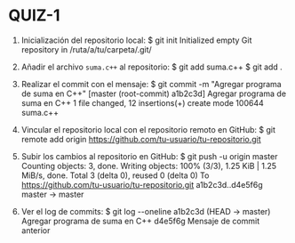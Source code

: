 # QUIZ-1
1. Inicialización del repositorio local:
   $ git init
   Initialized empty Git repository in /ruta/a/tu/carpeta/.git/

2. Añadir el archivo `suma.c++` al repositorio:
   $ git add suma.c++
   $ git add .

3. Realizar el commit con el mensaje:
   $ git commit -m "Agregar programa de suma en C++"
   [master (root-commit) a1b2c3d] Agregar programa de suma en C++
   1 file changed, 12 insertions(+)
   create mode 100644 suma.c++

4. Vincular el repositorio local con el repositorio remoto en GitHub:
   $ git remote add origin https://github.com/tu-usuario/tu-repositorio.git

5. Subir los cambios al repositorio en GitHub:
   $ git push -u origin master
   Counting objects: 3, done.
   Writing objects: 100% (3/3), 1.25 KiB | 1.25 MiB/s, done.
   Total 3 (delta 0), reused 0 (delta 0)
   To https://github.com/tu-usuario/tu-repositorio.git
      a1b2c3d..d4e5f6g  master -> master

6. Ver el log de commits:
   $ git log --oneline
   a1b2c3d (HEAD -> master) Agregar programa de suma en C++
   d4e5f6g Mensaje de commit anterior
